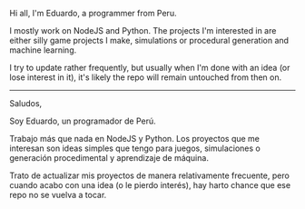 Hi all, I'm Eduardo, a programmer from Peru. 

I mostly work on NodeJS and Python. The projects I'm interested in are either silly game projects I make, simulations or procedural generation and machine learning.

I try to update rather frequently, but usually when I'm done with an idea (or lose interest in it), it's likely the repo will remain untouched from then on.

-----

Saludos,

Soy Eduardo, un programador de Perú.

Trabajo más que nada en NodeJS y Python. Los proyectos que me interesan son ideas simples que tengo para juegos, simulaciones o generación procedimental y aprendizaje de máquina.

Trato de actualizar mis proyectos de manera relativamente frecuente, pero cuando acabo con una idea (o le pierdo interés), hay harto chance que ese repo no se vuelva a tocar.
